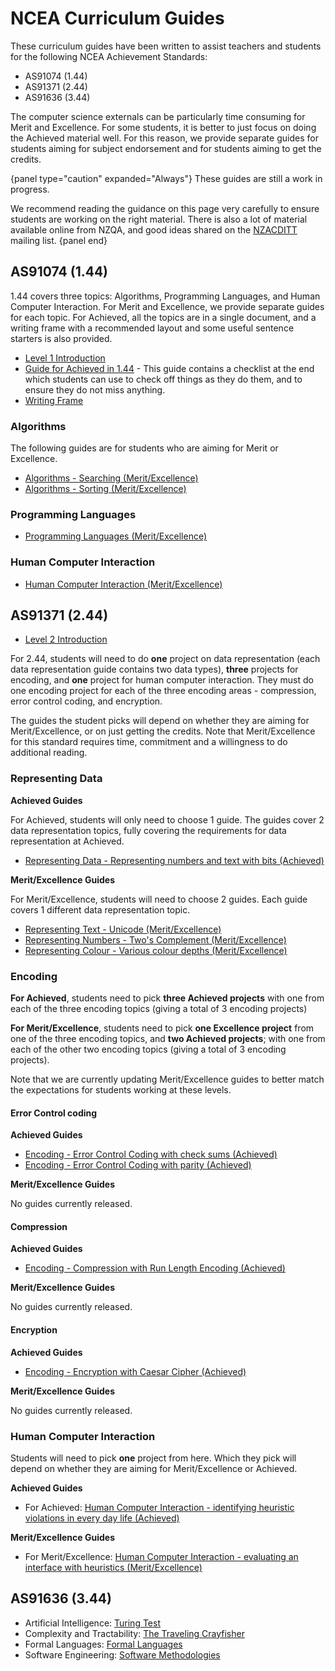 # NCEA Curriculum Guides

These curriculum guides have been written to assist teachers and students
for the following NCEA Achievement Standards:
- AS91074 (1.44)
- AS91371 (2.44)
- AS91636 (3.44)

The computer science externals can be particularly time consuming for Merit and Excellence.
For some students, it is better to just focus on doing the Achieved material well.
For this reason, we provide separate guides for students aiming for subject endorsement and for students aiming to get the credits.

{panel type="caution" expanded="Always"}
These guides are still a work in progress.

We recommend reading the guidance on this page very carefully to ensure students are working on the right material.
There is also a lot of material available online from NZQA, and good ideas shared on the [NZACDITT](http://nzacditt.org.nz/) mailing list.
{panel end}

## AS91074 (1.44)

1.44 covers three topics: Algorithms, Programming Languages, and Human Computer Interaction. For Merit and Excellence, we provide separate guides for each topic. For Achieved, all the topics are in a single document, and a writing frame with a recommended layout and some useful sentence starters is also provided.

- [Level 1 Introduction](curriculum-guides/ncea/assessment-guide-level-1-introduction.html)
- [Guide for Achieved in 1.44](https://docs.google.com/document/d/1A5x-0sbcH-73orZCIlci0CqqxQzGKCbija3z0KsIDEE/) - This guide contains a checklist at the end which students can use to check off things as they do them, and to ensure they do not miss anything.
- [Writing Frame](https://docs.google.com/document/d/1e41Cb50tvnjBWWPwIy3bY5CrymUK3ZJ4nnFnyRQqC2U/edit#)

### Algorithms

The following guides are for students who are aiming for Merit or Excellence.

- [Algorithms - Searching (Merit/Excellence)](curriculum-guides/ncea/assessment-guide-level-1-searching-algorithms.html)
- [Algorithms - Sorting (Merit/Excellence)](curriculum-guides/ncea/assessment-guide-level-1-sorting-algorithms.html)

### Programming Languages

- [Programming Languages (Merit/Excellence)](curriculum-guides/ncea/assessment-guide-level-1-programming-languages.html)

### Human Computer Interaction

- [Human Computer Interaction (Merit/Excellence)](curriculum-guides/ncea/assessment-guide-level-1-human-computer-interaction.html)

## AS91371 (2.44)

- [Level 2 Introduction](curriculum-guides/ncea/assessment-guide-level-2-introduction.html)

For 2.44, students will need to do **one** project on data representation (each data representation guide contains two data types), **three** projects for encoding, and **one** project for human computer interaction. They must do one encoding project for each of the three encoding areas - compression, error control coding, and encryption.

The guides the student picks will depend on whether they are aiming for Merit/Excellence, or on just getting the credits.
Note that Merit/Excellence for this standard requires time, commitment and a willingness to do additional reading.

### Representing Data

**Achieved Guides**

For Achieved, students will only need to choose 1 guide. The guides cover 2 data representation topics, fully covering the requirements for data representation at Achieved.

- [Representing Data - Representing numbers and text with bits (Achieved)](curriculum-guides/ncea/assessment-guide-level-2-achieved-representing-data.html)

**Merit/Excellence Guides**

For Merit/Excellence, students will need to choose 2 guides. Each guide covers 1 different data representation topic.

- [Representing Text - Unicode (Merit/Excellence)](curriculum-guides/ncea/assessment-guide-level-2-excellence-data-representation-text.html)
- [Representing Numbers - Two's Complement (Merit/Excellence)](curriculum-guides/ncea/assessment-guide-level-2-excellence-data-representation-numbers.html)
- [Representing Colour - Various colour depths (Merit/Excellence)](curriculum-guides/ncea/assessment-guide-level-2-excellence-data-representation-colour.html)

### Encoding

**For Achieved**, students need to pick **three Achieved projects** with one from each of the three encoding topics (giving a total of 3 encoding projects)

**For Merit/Excellence**, students need to pick **one Excellence project** from one of the three encoding topics, and **two Achieved projects**; with one from each of the other two encoding topics (giving a total of 3 encoding projects).

Note that we are currently updating Merit/Excellence guides to better match the expectations for students working at these levels.

#### Error Control coding

**Achieved Guides**

- [Encoding - Error Control Coding with check sums (Achieved)](curriculum-guides/ncea/assessment-guide-level-2-achieved-error-control-check-sums.html)
- [Encoding - Error Control Coding with parity (Achieved)](curriculum-guides/ncea/assessment-guide-level-2-achieved-error-control-parity.html)

**Merit/Excellence Guides**

No guides currently released.

#### Compression

**Achieved Guides**

- [Encoding - Compression with Run Length Encoding (Achieved) ](curriculum-guides/ncea/assessment-guide-level-2-achieved-compression-run-length-encoding.html)

**Merit/Excellence Guides**

No guides currently released.

#### Encryption

**Achieved Guides**

- [Encoding - Encryption with Caesar Cipher (Achieved)](curriculum-guides/ncea/assessment-guide-level-2-achieved-encryption-caesar-cipher.html)

**Merit/Excellence Guides**

No guides currently released.

### Human Computer Interaction

Students will need to pick **one** project from here. Which they pick will depend on whether they are aiming for Merit/Excellence or Achieved.

**Achieved Guides**

- For Achieved: [Human Computer Interaction - identifying heuristic violations in every day life (Achieved)](curriculum-guides/ncea/assessment-guide-level-2-achieved-human-computer-interaction.html)

**Merit/Excellence Guides**

- For Merit/Excellence: [Human Computer Interaction - evaluating an interface with heuristics (Merit/Excellence) ](curriculum-guides/ncea/assessment-guide-level-2-full-human-computer-interaction.html)


## AS91636 (3.44)

- Artificial Intelligence: [Turing Test](https://docs.google.com/document/d/1TnP0sCW33Yhy4wQITDre1sirB0IonesCfdbO0WqJjow)
- Complexity and Tractability: [The Traveling Crayfisher](curriculum-guides/ncea/assessment-guide-level-3-complexity-tractability-TSP.html)
- Formal Languages: [Formal Languages](curriculum-guides/ncea/assessment-guide-level-3-formal-languages-FSA-RE.html)
- Software Engineering: [Software Methodologies](curriculum-guides/ncea/assessment-guide-level-3-software-engineering-methodologies.html)
